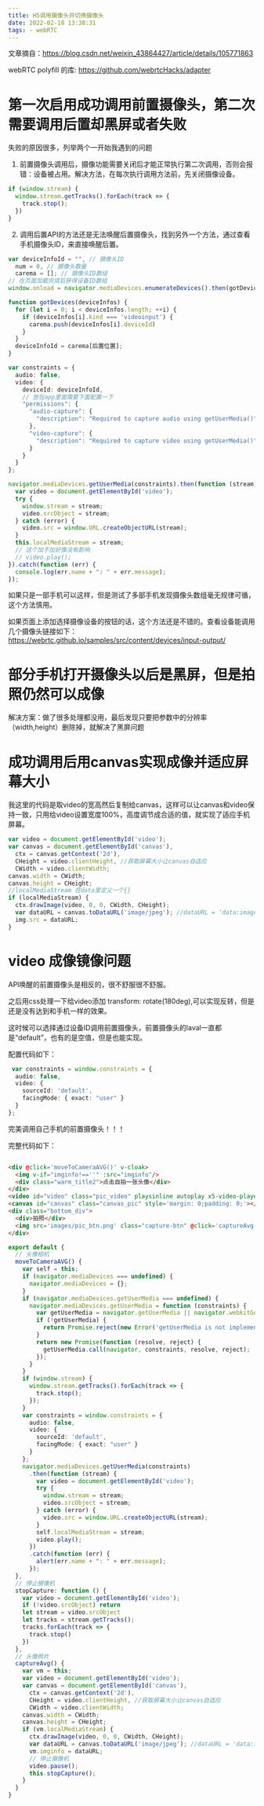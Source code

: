 ```yaml
---
title: H5调用摄像头并切换摄像头 
date: 2022-02-18 13:38:31 
tags: - webRTC
---
```


文章摘自：https://blog.csdn.net/weixin_43864427/article/details/105771863

webRTC polyfill 的库: https://github.com/webrtcHacks/adapter

# 第一次启用成功调用前置摄像头，第二次需要调用后置却黑屏或者失败

失败的原因很多，列举两个一开始我遇到的问题

1. 前置摄像头调用后，摄像功能需要关闭后才能正常执行第二次调用，否则会报错：设备被占用。解决方法，在每次执行调用方法前，先关闭摄像设备。

```ts
if (window.stream) {
  window.stream.getTracks().forEach(track => {
    track.stop();
  })
}
```

2. 调用后置API的方法还是无法唤醒后置摄像头，找到另外一个方法，通过查看手机摄像头ID，来直接唤醒后置。

```ts
var deviceInfoId = "", // 摄像头ID    
  num = 0, // 摄像头数量   
  carema = []; // 摄像头ID数组    
// 在页面加载完成后获得设备ID数组
window.onload = navigator.mediaDevices.enumerateDevices().then(gotDevices);

function gotDevices(deviceInfos) {
  for (let i = 0; i < deviceInfos.length; ++i) {
    if (deviceInfos[i].kind === 'videoinput') {
      carema.push(deviceInfos[i].deviceId)
    }
  }
  deviceInfoId = carema[后置位置];
}

var constraints = {
  audio: false,
  video: {
    deviceId: deviceInfoId,
    // 放在app里面需要下面配置一下                   
    "permissions": {
      "audio-capture": {
        "description": "Required to capture audio using getUserMedia()"
      },
      "video-capture": {
        "description": "Required to capture video using getUserMedia()"
      }
    }
  }
};

navigator.mediaDevices.getUserMedia(constraints).then(function (stream) {
  var video = document.getElementById('video');
  try {
    window.stream = stream;
    video.srcObject = stream;
  } catch (error) {
    video.src = window.URL.createObjectURL(stream);
  }
  this.localMediaStream = stream;
  // 这个加不加好像没有影响
  // video.play();
}).catch(function (err) {
  console.log(err.name + ": " + err.message);
});
```

如果只是一部手机可以这样，但是测试了多部手机发现摄像头数组毫无规律可循，这个方法慎用。

如果页面上添加选择摄像设备的按钮的话，这个方法还是不错的。查看设备能调用几个摄像头链接如下：
https://webrtc.github.io/samples/src/content/devices/input-output/

# 部分手机打开摄像头以后是黑屏，但是拍照仍然可以成像

解决方案：做了很多处理都没用，最后发现只要把参数中的分辨率（width,height）删除掉，就解决了黑屏问题

# 成功调用后用canvas实现成像并适应屏幕大小

我这里的代码是取video的宽高然后复制给canvas，这样可以让canvas和video保持一致，只用给video设置宽度100%，高度调节成合适的值，就实现了适应手机屏幕。

```ts
var video = document.getElementById('video');
var canvas = document.getElementById('canvas'),
  ctx = canvas.getContext('2d'),
  CHeight = video.clientHeight, //获取屏幕大小让canvas自适应
  CWidth = video.clientWidth;
canvas.width = CWidth;
canvas.height = CHeight;
//localMediaStream 在data里定义一个{}
if (localMediaStream) {
  ctx.drawImage(video, 0, 0, CWidth, CHeight);
  var dataURL = canvas.toDataURL('image/jpeg'); //dataURL = 'data:image/png;base64,iVBORw0KGgoAAAANSUhEUgAA'
  img.src = dataURL;
}
```

# video 成像镜像问题

API唤醒的前置摄像头是相反的，很不舒服很不舒服。

之后用css处理一下给video添加 transform: rotate(180deg),可以实现反转，但是还是没有达到和手机一样的效果。

这时候可以选择通过设备ID调用前置摄像头，前置摄像头的laval一直都是“default”，也有的是空值，但是也能实现。

配置代码如下：

```ts
 var constraints = window.constraints = {
  audio: false,
  video: {
    sourceId: 'default',
    facingMode: { exact: "user" }
  }
};
```

完美调用自己手机的前置摄像头！！！

完整代码如下：

```html

<div @click='moveToCameraAVG()' v-cloak>
  <img v-if="imginfo!==''" :src="imginfo"/>
  <div class="warm_title2">点击自拍一张头像</div>
</div>
<video id="video" class="pic_video" playsinline autoplay x5-video-player-type="h5" style='object-fit:fill'></video>
<canvas id="canvas" class="canvas_pic" style='margin: 0;padding: 0;'></canvas>
<div class="bottom_div">
  <div>拍照</div>
  <img src='images/pic_btn.png' class="capture-btn" @click='captureAvg'/>
</div>
```

```ts
export default {
  // 头像相机
  moveToCameraAVG() {
    var self = this;
    if (navigator.mediaDevices === undefined) {
      navigator.mediaDevices = {};
    }
    if (navigator.mediaDevices.getUserMedia === undefined) {
      navigator.mediaDevices.getUserMedia = function (constraints) {
        var getUserMedia = navigator.getUserMedia || navigator.webkitGetUserMedia || navigator.mozGetUserMedia || navigator.msGetUserMedia || navigator.oGetUserMedia;
        if (!getUserMedia) {
          return Promise.reject(new Error('getUserMedia is not implemented in this browser'));
        }
        return new Promise(function (resolve, reject) {
          getUserMedia.call(navigator, constraints, resolve, reject);
        });
      }
    }
    if (window.stream) {
      window.stream.getTracks().forEach(track => {
        track.stop();
      });
    }
    var constraints = window.constraints = {
      audio: false,
      video: {
        sourceId: 'default',
        facingMode: { exact: "user" }
      }
    };
    navigator.mediaDevices.getUserMedia(constraints)
      .then(function (stream) {
        var video = document.getElementById('video');
        try {
          window.stream = stream;
          video.srcObject = stream;
        } catch (error) {
          video.src = window.URL.createObjectURL(stream);
        }
        self.localMediaStream = stream;
        video.play();
      })
      .catch(function (err) {
        alert(err.name + ": " + err.message);
      });
  },
  // 停止摄像机
  stopCapture: function () {
    var video = document.getElementById('video');
    if (!video.srcObject) return
    let stream = video.srcObject
    let tracks = stream.getTracks();
    tracks.forEach(track => {
      track.stop()
    })
  },
  // 头像照片
  captureAvg() {
    var vm = this;
    var video = document.getElementById('video');
    var canvas = document.getElementById('canvas'),
      ctx = canvas.getContext('2d'),
      CHeight = video.clientHeight, //获取屏幕大小让canvas自适应
      CWidth = video.clientWidth;
    canvas.width = CWidth;
    canvas.height = CHeight;
    if (vm.localMediaStream) {
      ctx.drawImage(video, 0, 0, CWidth, CHeight);
      var dataURL = canvas.toDataURL('image/jpeg'); //dataURL = 'data:image/png;base64,iVBORw0KGgoAAAANSUhEUgAA'
      vm.imginfo = dataURL;
      // 停止摄像机
      video.pause();
      this.stopCapture();
    }
  }
}
```




